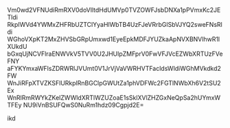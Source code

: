Vm0wd2VFNUdiRmRXV0doVlltdHdUMVp0TVZOWFJsbDNXa1pPVmxKc2JETldi
RkpIWVd4YWMxZHFRbUZTClYyaHlWbTB4UzFJeVRrbGlSbVJYQ2sweFNsRldi
WGhoVXpKT2MxZHVSbGRpUmxwd1EyeEpkMDFJYUZkaApNVXBNVlhwR1lXUkdU
bGxqUjNCVFlraENWVkV5TVV0U2JHUlpZMFprV0FwVFJVcEZWbXRTUzFVeFNY
aFYKYmxaWFlsZDRWRlJVUmt0V1JrVjVaVWRHVTFacldsWldiWGhMVkdkd2FW
WnJiRFpXTVZKSFlURkplRnBGClpGWUtZa1phVDFWc2FGTlNWbXh6V2tSU2Ex
WnRlRmRWYkZKelZWWldXRTlWZUZoaE1sSklXVlZHZGxNeQpSa2hUYmxWTFEy
NU9iVnBSUFQwS0NuRm1hdz09Cgpjd2E=

ikd